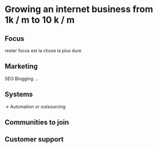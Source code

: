 # Growing an internet business from 1k / m to 10 k / m


## Focus

rester focus est la chose la plus dure

## Marketing

SEO
Blogging
...

## Systems
-> Automation or outsourcing


## Communities to join


## Customer support
